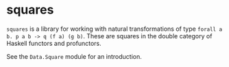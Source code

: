 # squares

`squares` is a library for working with natural transformations of type `forall a b. p a b -> q (f a) (g b)`.
These are squares in the double category of Haskell functors and profunctors.

See the `Data.Square` module for an introduction.
